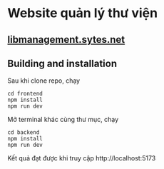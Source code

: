 # Website quản lý thư viện
## [libmanagement.sytes.net](http://libmanagement.sytes.net)
## Building and installation
Sau khi clone repo, chạy
```shell
cd frontend
npm install
npm run dev
```
Mở terminal khác cùng thư mục, chạy
```shell
cd backend
npm install
npm run dev
```

Kết quả đạt được khi truy cập http://localhost:5173
